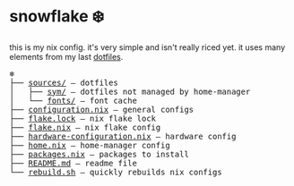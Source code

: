 # snowflake ❄️

this is my nix config. it's very simple and isn't really riced yet. it uses many elements from my last [dotfiles](https://github.com/hey-ewan/dotfiles).

<pre>
❄️
├── <a href="sources/">sources/</a> — dotfiles
│   ├── <a href="sources/sym/">sym/</a> — dotfiles not managed by home-manager
│   └── <a href="sources/fonts/">fonts/</a> — font cache
├── <a href="configuration.nix">configuration.nix</a> — general configs
├── <a href="flake.lock">flake.lock</a> — nix flake lock
├── <a href="flake.nix">flake.nix</a> — nix flake config
├── <a href="hardware-configuration.nix">hardware-configuration.nix</a> — hardware config
├── <a href="home.nix">home.nix</a> — home-manager config
├── <a href="packages.nix">packages.nix</a> — packages to install
├── <a href="README.md">README.md</a> — readme file
└── <a href="rebuild.sh">rebuild.sh</a> — quickly rebuilds nix configs
</pre>

